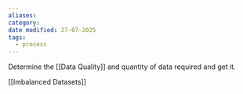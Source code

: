 ```yaml
---
aliases: 
category: 
date modified: 27-07-2025
tags:
  - process
---
```

Determine the [[Data Quality]] and quantity of data required and get it.

[[Imbalanced Datasets]]